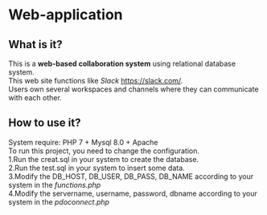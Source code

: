 # Web-application  
## What is it?  
This is a **web-based collaboration system** using relational database system.  
This web site functions like *Slack* <https://slack.com/>.  
Users own several workspaces and channels where they can communicate with each other.  
## How to use it?  
System require: PHP 7 + Mysql 8.0 + Apache  
To run this project, you need to change the configuration.  
1.Run the creat.sql in your system to create the database.  
2.Run the test.sql in your system to insert some data.  
3.Modify the DB_HOST, DB_USER, DB_PASS, DB_NAME according to your system in the *functions.php*  
4.Modify the servername, username, password, dbname according to your system in the *pdoconnect.php*
